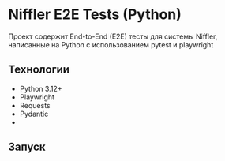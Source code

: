 # Niffler E2E Tests (Python)

Проект содержит End-to-End (E2E) тесты для системы Niffler, написанные на Python с использованием pytest и playwright

## Технологии
- Python 3.12+
- Playwright
- Requests
- Pydantic
-


## Запуск
